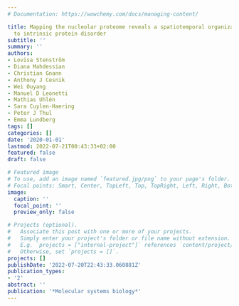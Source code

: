```yaml
---
# Documentation: https://wowchemy.com/docs/managing-content/

title: Mapping the nucleolar proteome reveals a spatiotemporal organization related
  to intrinsic protein disorder
subtitle: ''
summary: ''
authors:
- Lovisa Stenström
- Diana Mahdessian
- Christian Gnann
- Anthony J Cesnik
- Wei Ouyang
- Manuel D Leonetti
- Mathias Uhlén
- Sara Cuylen-Haering
- Peter J Thul
- Emma Lundberg
tags: []
categories: []
date: '2020-01-01'
lastmod: 2022-07-21T00:43:33+02:00
featured: false
draft: false

# Featured image
# To use, add an image named `featured.jpg/png` to your page's folder.
# Focal points: Smart, Center, TopLeft, Top, TopRight, Left, Right, BottomLeft, Bottom, BottomRight.
image:
  caption: ''
  focal_point: ''
  preview_only: false

# Projects (optional).
#   Associate this post with one or more of your projects.
#   Simply enter your project's folder or file name without extension.
#   E.g. `projects = ["internal-project"]` references `content/project/deep-learning/index.md`.
#   Otherwise, set `projects = []`.
projects: []
publishDate: '2022-07-20T22:43:33.060881Z'
publication_types:
- '2'
abstract: ''
publication: '*Molecular systems biology*'
---
```

